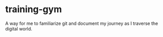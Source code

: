 # training-gym
A way for me to familiarize git and document my journey as I traverse the digital world.
